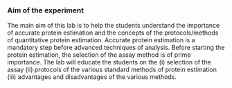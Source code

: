 ### Aim of the experiment
<p>The main aim of this lab is to help the students understand the importance of accurate protein estimation and the concepts of the protocols/methods of quantitative protein estimation. Accurate protein estimation is a mandatory step before advanced techniques of analysis.   Before starting the protein estimation, the selection of the assay method is of prime importance. The lab will educate the students on the (i) selection of the assay (ii) protocols of the various standard methods of protein estimation (iii) advantages and disadvantages of the various methods.</p>
